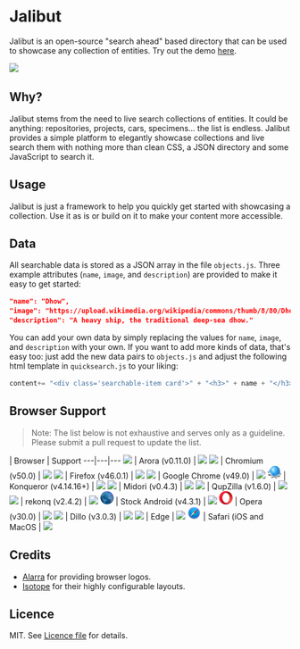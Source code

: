 # Jalibut

Jalibut is an open-source "search ahead" based directory that can be used to showcase any collection of entities. Try out the demo [here](https://darshandsoni.com/jalibut/).

![](https://cloud.githubusercontent.com/assets/9295750/16912407/b9c3fa60-4c98-11e6-81bb-215f6ae056e0.gif)

## Why?

Jalibut stems from the need to live search collections of entities. It could be anything: repositories, projects, cars, specimens... the list is endless. Jalibut provides a simple platform to elegantly showcase collections and live search them with nothing more than clean CSS, a JSON directory and some JavaScript to search it.

## Usage

Jalibut is just a framework to help you quickly get started with showcasing a collection. Use it as is or build on it to make your content more accessible.

## Data

All searchable data is stored as a JSON array in the file `objects.js`. Three example attributes (`name`, `image`, and `description`) are provided to make it easy to get started:

```JSON
"name": "Dhow",
"image": "https://upload.wikimedia.org/wikipedia/commons/thumb/8/80/Dhow_znz.jpg/300px-Dhow_znz.jpg",
"description": "A heavy ship, the traditional deep-sea dhow."
```

You can add your own data by simply replacing the values for `name`, `image`, and `description` with your own. If you want to add more kinds of data, that's easy too: just add the new data pairs to `objects.js` and adjust the following html template in `quicksearch.js` to your liking:

```javascript
content+= "<div class='searchable-item card'>" + "<h3>" + name + "</h3>" + "<br>" + "<img src='" + image + "'>" + "<br>" + description + "</div>";
```

## Browser Support
> Note: The list below is not exhaustive and serves only as a guideline. Please submit a pull request to update the list.

 | Browser | Support
---|---|---
![](https://github.com/icefox/arora/blob/master/src/data/32x32/arora.png) | Arora (v0.11.0) | ![](https://img.shields.io/badge/-Compatible-green.svg)
![](https://github.com/alrra/browser-logos/blob/master/chromium/chromium_24x24.png) | Chromium (v50.0) | ![](https://img.shields.io/badge/-Compatible-green.svg)
![](https://github.com/alrra/browser-logos/blob/master/firefox/firefox_24x24.png) | Firefox (v46.0.1) | ![](https://img.shields.io/badge/-Compatible-green.svg)
![](https://github.com/alrra/browser-logos/blob/master/chrome/chrome_24x24.png) | Google Chrome (v49.0) | ![](https://img.shields.io/badge/-Compatible-green.svg)
![](https://github.com/alrra/browser-logos/blob/master/konqueror/konqueror_24x24.png) | Konqueror (v4.14.16+) | ![](https://img.shields.io/badge/-Compatible-green.svg)
![](https://github.com/alrra/browser-logos/blob/master/midori/midori_24x24.png) | Midori (v0.4.3) | ![](https://img.shields.io/badge/-Compatible-green.svg)
![](https://github.com/alrra/browser-logos/blob/master/qupzilla/qupzilla_24x24.png) | QupZilla (v1.6.0) | ![](https://img.shields.io/badge/-Compatible-green.svg)
![](https://github.com/alrra/browser-logos/blob/master/rekonq/rekonq_24x24.png) | rekonq (v2.4.2) | ![](https://img.shields.io/badge/-Compatible-green.svg)
![](https://github.com/alrra/browser-logos/blob/master/android/android_24x24.png) | Stock Android (v4.3.1) | ![](https://img.shields.io/badge/-Compatible-green.svg)
![](https://github.com/alrra/browser-logos/blob/master/opera/opera_24x24.png) | Opera (v30.0) | ![](https://img.shields.io/badge/-Not%20Compatible-red.svg)
![](https://github.com/alrra/browser-logos/blob/master/dillo/dillo_24x24.png) | Dillo (v3.0.3) | ![](https://img.shields.io/badge/-Not%20Compatible-red.svg)
![](https://github.com/alrra/browser-logos/blob/master/edge/edge_24x24.png) | Edge | ![](https://img.shields.io/badge/-Not%20Yet%20Tested-lightgrey.svg)
![](https://github.com/alrra/browser-logos/blob/master/safari/safari_24x24.png) | Safari (iOS and MacOS | ![](https://img.shields.io/badge/-Compatible-green.svg)



## Credits

* [Alarra](https://github.com/alrra/browser-logos) for providing browser logos.
* [Isotope](http://isotope.metafizzy.co/) for their highly configurable layouts.

## Licence

MIT. See [Licence file](https://github.com/darshandsoni/jalibut/blob/gh-pages/LICENSE) for details.
